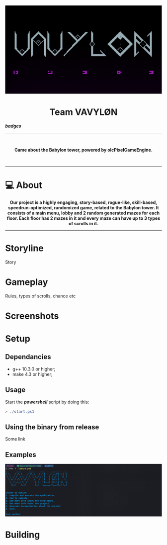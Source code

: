 ![Vavylon Logo](public/VAVYLON_LOGO_MEDIUM_BLACK.png)

<h1 align="center"><strong> Team VAVYLØN</strong></h1>


***badges***
___

<br>

<p align="center">
   <strong> Game about the Babylon tower, powered by olcPixelGameEngine.</strong> 
</p>
<br>

___

# 💻 About

<p align="center"><strong>Our project is a highly engaging, story-based, rogue-like, skill-based, speedrun-optimized, randomized  game, related to the Babylon tower. It consists of a main menu, lobby and 2 random generated mazes for each floor. Each floor has 2 mazes in it and every maze can have up to 3 types of scrolls in it.</strong></p> 

___

# Storyline
Story

# Gameplay
Rules, types of scrolls, chance etc

# Screenshots

# Setup
## Dependancies

* g++ 10.3.0 or higher;
* make 4.3 or higher;

## Usage
Start the ***powershell*** script by doing this:
```powershell
> ./start.ps1
```


## Using the binary from release

Some link

## Examples

![Script Example](public/POWERSHELL_SCRIPT_EXAMPLE.png)



# Building



